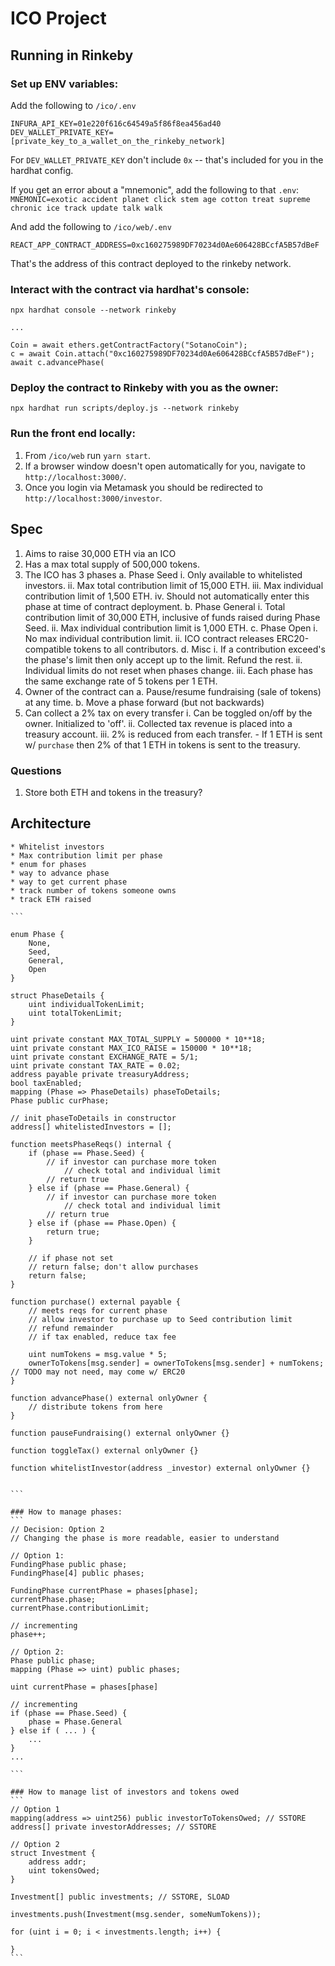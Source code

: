 # ICO Project

## Running in Rinkeby
### Set up ENV variables:
Add the following to `/ico/.env`
```
INFURA_API_KEY=01e220f616c64549a5f86f8ea456ad40
DEV_WALLET_PRIVATE_KEY=[private_key_to_a_wallet_on_the_rinkeby_network]
```
For `DEV_WALLET_PRIVATE_KEY` don't include `0x` -- that's included for you in the hardhat config.

If you get an error about a "mnemonic", add the following to that `.env`:
`MNEMONIC=exotic accident planet click stem age cotton treat supreme chronic ice track update talk walk`

And add the following to `/ico/web/.env`
```
REACT_APP_CONTRACT_ADDRESS=0xc160275989DF70234d0Ae606428BCcfA5B57dBeF
```

That's the address of this contract deployed to the rinkeby network.

### Interact with the contract via hardhat's console:
```
npx hardhat console --network rinkeby

...

Coin = await ethers.getContractFactory("SotanoCoin");
c = await Coin.attach("0xc160275989DF70234d0Ae606428BCcfA5B57dBeF");
await c.advancePhase(
```

### Deploy the contract to Rinkeby with you as the owner:
```
npx hardhat run scripts/deploy.js --network rinkeby
```

### Run the front end locally:
1. From `/ico/web` run `yarn start`.
2. If a browser window doesn't open automatically for you, navigate to `http://localhost:3000/`.
3. Once you login via Metamask you should be redirected to `http://localhost:3000/investor`.


## Spec
1. Aims to raise 30,000 ETH via an ICO
2. Has a max total supply of 500,000 tokens.
3. The ICO has 3 phases
    a. Phase Seed
        i. Only available to whitelisted investors.
        ii. Max total contribution limit of 15,000 ETH.
        iii. Max individual contribution limit of 1,500 ETH.
        iv. Should not automatically enter this phase at time of contract deployment.
    b. Phase General
        i. Total contribution limit of 30,000 ETH, inclusive of funds raised during Phase Seed.
        ii. Max individual contribution limit is 1,000 ETH.
    c. Phase Open
        i. No max individual contribution limit.
        ii. ICO contract releases ERC20-compatible tokens to all contributors.
    d. Misc
        i. If a contribution exceed's the phase's limit then only accept up to the limit. Refund the rest.
        ii. Individual limits do not reset when phases change.
        iii. Each phase has the same exchange rate of 5 tokens per 1 ETH.
4. Owner of the contract can
    a. Pause/resume fundraising (sale of tokens) at any time.
    b. Move a phase forward (but not backwards)
5. Can collect a 2% tax on every transfer
    i. Can be toggled on/off by the owner. Initialized to 'off'.
    ii. Collected tax revenue is placed into a treasury account.
    iii. 2% is reduced from each transfer.
        - If 1 ETH is sent w/ `purchase` then 2% of that 1 ETH in tokens is sent to the treasury.


### Questions
1. Store both ETH and tokens in the treasury?

## Architecture
    * Whitelist investors
    * Max contribution limit per phase
    * enum for phases
    * way to advance phase
    * way to get current phase
    * track number of tokens someone owns
    * track ETH raised

    ```
    
    enum Phase {
        None,
        Seed,
        General,
        Open
    }

    struct PhaseDetails {
        uint individualTokenLimit;
        uint totalTokenLimit;
    }

    uint private constant MAX_TOTAL_SUPPLY = 500000 * 10**18;
    uint private constant MAX_ICO_RAISE = 150000 * 10**18;
    uint private constant EXCHANGE_RATE = 5/1;
    uint private constant TAX_RATE = 0.02;
    address payable private treasuryAddress;
    bool taxEnabled;
    mapping (Phase => PhaseDetails) phaseToDetails;
    Phase public curPhase;

    // init phaseToDetails in constructor   
    address[] whitelistedInvestors = [];

    function meetsPhaseReqs() internal {
        if (phase == Phase.Seed) {
            // if investor can purchase more token
                // check total and individual limit
            // return true
        } else if (phase == Phase.General) {
            // if investor can purchase more token
                // check total and individual limit
            // return true
        } else if (phase == Phase.Open) {
            return true;
        }

        // if phase not set
        // return false; don't allow purchases
        return false;
    }
    
    function purchase() external payable {
        // meets reqs for current phase
        // allow investor to purchase up to Seed contribution limit
        // refund remainder
        // if tax enabled, reduce tax fee

        uint numTokens = msg.value * 5;
        ownerToTokens[msg.sender] = ownerToTokens[msg.sender] + numTokens; // TODO may not need, may come w/ ERC20
    }

    function advancePhase() external onlyOwner {
        // distribute tokens from here
    }

    function pauseFundraising() external onlyOwner {}

    function toggleTax() external onlyOwner {}

    function whitelistInvestor(address _investor) external onlyOwner {}


    ```

    ### How to manage phases:
    ```
    // Decision: Option 2
    // Changing the phase is more readable, easier to understand

    // Option 1:
    FundingPhase public phase;
    FundingPhase[4] public phases;

    FundingPhase currentPhase = phases[phase];
    currentPhase.phase;
    currentPhase.contributionLimit;

    // incrementing
    phase++;

    // Option 2:
    Phase public phase;
    mapping (Phase => uint) public phases;

    uint currentPhase = phases[phase]

    // incrementing
    if (phase == Phase.Seed) {
        phase = Phase.General
    } else if ( ... ) {
        ...
    }
    ...

    ```

    ### How to manage list of investors and tokens owed
    ```
    // Option 1
    mapping(address => uint256) public investorToTokensOwed; // SSTORE
    address[] private investorAddresses; // SSTORE

    // Option 2
    struct Investment {
        address addr;
        uint tokensOwed;
    }

    Investment[] public investments; // SSTORE, SLOAD

    investments.push(Investment(msg.sender, someNumTokens));

    for (uint i = 0; i < investments.length; i++) {

    }
    ```